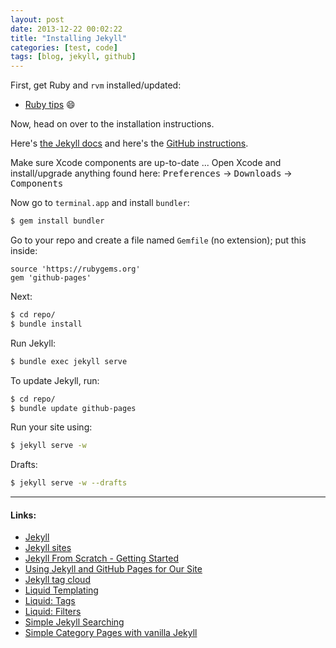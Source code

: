 ```yaml
---
layout: post
date: 2013-12-22 00:02:22
title: "Installing Jekyll"
categories: [test, code]
tags: [blog, jekyll, github]
---
```


First, get Ruby and `rvm` installed/updated:

* [Ruby tips](https://github.com/registerguard/registerguard.github.com/wiki/Ruby-tips) :smile:

Now, head on over to the installation instructions.

Here's [the Jekyll docs](http://jekyllrb.com/docs/installation/) and here's the [GitHub instructions](https://help.github.com/articles/using-jekyll-with-pages#installing-jekyll).

Make sure Xcode components are up-to-date ... Open Xcode and install/upgrade anything found here: <kbd>Preferences</kbd> → <kbd>Downloads</kbd> → <kbd>Components</kbd>

Now go to `terminal.app` and install `bundler`:

```bash
$ gem install bundler
```

Go to your repo and create a file named `Gemfile` (no extension); put this inside:

```text
source 'https://rubygems.org'
gem 'github-pages'
```

Next:

```bash
$ cd repo/
$ bundle install
```

Run Jekyll:

```bash
$ bundle exec jekyll serve
```

To update Jekyll, run:

```bash
$ cd repo/
$ bundle update github-pages
```

Run your site using:

```bash
$ jekyll serve -w
```

Drafts:

```bash
$ jekyll serve -w --drafts
```

---

#### Links:

* [Jekyll](http://jekyllrb.com/)
* [Jekyll sites](https://github.com/jekyll/jekyll/wiki/Sites)
* [Jekyll From Scratch - Getting Started](http://pixelcog.com/blog/2013/jekyll-from-scratch-introduction/)
* [Using Jekyll and GitHub Pages for Our Site](http://developmentseed.org/blog/2011/09/09/jekyll-github-pages/)
* [Jekyll tag cloud](http://vvv.tobiassjosten.net/jekyll/jekyll-tag-cloud/)
* [Liquid Templating](http://docs.shopify.com/themes/liquid-basics)
* [Liquid: Tags](http://docs.shopify.com/themes/liquid-basics/logic)
* [Liquid: Filters](http://docs.shopify.com/themes/liquid-basics/output)
* [Simple Jekyll Searching](https://alexpearce.me/2012/04/simple-jekyll-searching/)
* [Simple Category Pages with vanilla Jekyll](http://primalivet.com/2013/11/simple-category-pages-with-vanilla-jekyll/)

